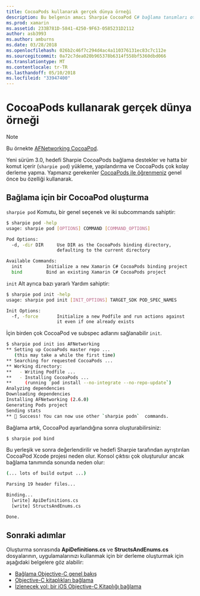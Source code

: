 ```yaml
---
title: CocoaPods kullanarak gerçek dünya örneği
description: Bu belgenin amacı Sharpie CocoaPod C# bağlama tanımları otomatik olarak oluşturmak için nasıl kullanılacağını gösterir.
ms.prod: xamarin
ms.assetid: 233B781D-5841-4250-9F63-0585231D2112
author: asb3993
ms.author: amburns
ms.date: 03/28/2018
ms.openlocfilehash: 026b2c46f7c294d4ac4a110376131ec83c7c112e
ms.sourcegitcommit: 0a72c7dea020b965378b6314f558bf5360dbd066
ms.translationtype: MT
ms.contentlocale: tr-TR
ms.lasthandoff: 05/10/2018
ms.locfileid: "33947400"
---
```

# <a name="real-world-example-using-cocoapods"></a>CocoaPods kullanarak gerçek dünya örneği

> [!NOTE]
> Bu örnekte [AFNetworking CocoaPod](https://cocoapods.org/pods/AFNetworking).

Yeni sürüm 3.0, hedefi Sharpie CocoaPods bağlama destekler ve hatta bir komut içerir (`sharpie pod`) yükleme, yapılandırma ve CocoaPods çok kolay derleme yapma. Yapmanız gerekenler [CocoaPods ile öğrenmeniz](https://cocoapods.org) genel önce bu özelliği kullanarak.

## <a name="creating-a-binding-for-a-cocoapod"></a>Bağlama için bir CocoaPod oluşturma

`sharpie pod` Komutu, bir genel seçenek ve iki subcommands sahiptir:

```bash
$ sharpie pod -help
usage: sharpie pod [OPTIONS] COMMAND [COMMAND_OPTIONS]

Pod Options:
  -d, -dir DIR     Use DIR as the CocoaPods binding directory,
                   defaulting to the current directory

Available Commands:
  init         Initialize a new Xamarin C# CocoaPods binding project
  bind         Bind an existing Xamarin C# CocoaPods project
```

`init` Alt ayrıca bazı yararlı Yardım sahiptir:

```bash
$ sharpie pod init -help
usage: sharpie pod init [INIT_OPTIONS] TARGET_SDK POD_SPEC_NAMES

Init Options:
  -f, -force       Initialize a new Podfile and run actions against
                   it even if one already exists
```

İçin birden çok CocoaPod ve subspec adlarını sağlanabilir `init`.

```bash
$ sharpie pod init ios AFNetworking
** Setting up CocoaPods master repo ...
   (this may take a while the first time)
** Searching for requested CocoaPods ...
** Working directory:
**   - Writing Podfile ...
**   - Installing CocoaPods ...
**     (running `pod install --no-integrate --no-repo-update`)
Analyzing dependencies
Downloading dependencies
Installing AFNetworking (2.6.0)
Generating Pods project
Sending stats
** 🍻 Success! You can now use other `sharpie podn`  commands.
```

Bağlama artık, CocoaPod ayarlandığına sonra oluşturabilirsiniz:

```bash
$ sharpie pod bind
```

Bu yerleşik ve sonra değerlendirilir ve hedefi Sharpie tarafından ayrıştırılan CocoaPod Xcode projesi neden olur. Konsol çıktısı çok oluşturulur ancak bağlama tanımında sonunda neden olur:

```bash
(... lots of build output ...)

Parsing 19 header files...

Binding...
  [write] ApiDefinitions.cs
  [write] StructsAndEnums.cs

Done.
```

## <a name="next-steps"></a>Sonraki adımlar

Oluşturma sonrasında **ApiDefinitions.cs** ve **StructsAndEnums.cs** dosyalarının, uygulamalarınızı kullanmak için bir derleme oluşturmak için aşağıdaki belgelere göz alabilir:

- [Bağlama Objective-C genel bakış](~/cross-platform/macios/binding/overview.md)
- [Objective-C kitaplıkları bağlama](~/cross-platform/macios/binding/objective-c-libraries.md)
- [İzlenecek yol: bir iOS Objective-C Kitaplığı bağlama](~/ios/platform/binding-objective-c/walkthrough.md)

